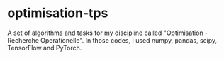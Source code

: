 # optimisation-tps
A set of algorithms and tasks for my discipline called "Optimisation - Recherche Operationelle". In those codes, I used numpy, pandas, scipy, TensorFlow and PyTorch.
